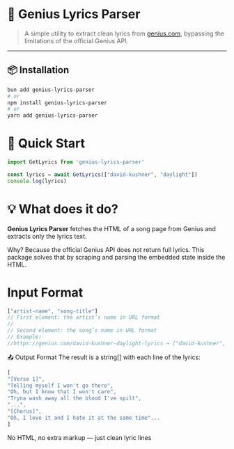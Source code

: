 # 🎵 Genius Lyrics Parser

> A simple utility to extract clean lyrics from [genius.com](https://genius.com), bypassing the limitations of the official Genius API.

---

## 📦 Installation

```bash
bun add genius-lyrics-parser
# or
npm install genius-lyrics-parser
# or
yarn add genius-lyrics-parser
```

# 🚀 Quick Start

```ts
import GetLyrics from 'genius-lyrics-parser'

const lyrics = await GetLyrics(["david-kushner", "daylight"])
console.log(lyrics)
```

# 💡 What does it do?
**Genius Lyrics Parser** fetches the HTML of a song page from Genius and extracts only the lyrics text.

Why?
Because the official Genius API does not return full lyrics. This package solves that by scraping and parsing the embedded state inside the HTML.

#  Input Format

```ts
["artist-name", "song-title"]
// First element: the artist’s name in URL format
//
// Second element: the song’s name in URL format
// Example:
//https://genius.com/david-kushner-daylight-lyrics → ["david-kushner", "daylight"]
```


📤 Output Format
The result is a string[] with each line of the lyrics:

```ts
[
"[Verse 1]",
"Telling myself I won't go there",
"Oh, but I know that I won't care",
"Tryna wash away all the blood I've spilt",
"...",
"[Chorus]",
"Oh, I love it and I hate it at the same time"...
]

```

No HTML, no extra markup — just clean lyric lines

